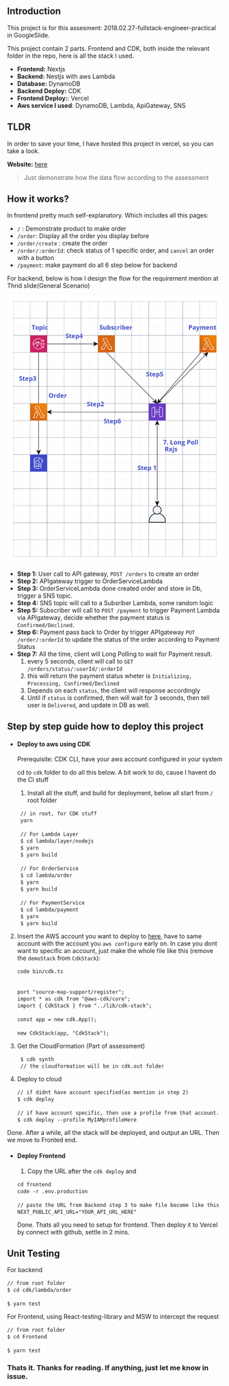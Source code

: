 ## Introduction

This project is for this assesment: 2018.02.27-fullstack-engineer-practical in GoogleSlide.

This project contain 2 parts. Frontend and CDK, both inside the relevant folder in the repo, here is all the stack I used.

- **Frontend:** Nextjs
- **Backend:** Nestjs with aws Lambda
- **Database:** DynamoDB
- **Backend Deploy:** CDK
- **Frontend Deploy:**: Vercel
- **Aws service I used**: DynamoDB, Lambda, ApiGateway, SNS

## TLDR

In order to save your time, I have hosted this project in vercel, so you can take a look.

**Website:** [here](setel-assessment.vercel.app)

> Just demonstrate how the data flow according to the assessment 
## How it works?

In frontend pretty much self-explanatory. Which includes all this pages:

- `/` : Demonstrate product to make order
- `/order`: Display all the order you display before
- `/order/create` : create the order
- `/order/:orderId`: check status of 1 specific order, and `cancel` an order with a button
- `/payment`: make payment do all 6 step below for backend

For backend, below is how I design the flow for the requirement mention at Thrid slide(General Scenario)

![Alt text](./setel.png)

- **Step 1:** User call to API gateway, `POST /orders` to create an order
- **Step 2:** APIgateway trigger to OrderServiceLambda
- **Step 3:** OrderServiceLambda done created order and store in Db, trigger a SNS topic.
- **Step 4:** SNS topic will call to a Subsriber Lambda, some random logic
- **Step 5:** Subscriber will call to `POST /payment` to trigger Payment Lambda via APIgateway, decide whether the payment status is `Confirmed/Declined`.
- **Step 6:** Payment pass back to Order by trigger APIgateway `PUT /order/:orderId` to update the status of the order according to Payment Status
- **Step 7:** All the time, client will Long Polling to wait for Payment result.
  1.  every 5 seconds, client will call to `GET /orders/status/:userId/:orderId`
  2.  this will return the payment status wheter is `Initializing, Processing, Confirmed/Declined`
  3.  Depends on each `status`, the client will response accordingly
  4.  Until if `status` is confirmed, then will wait for 3 seconds, then tell user is `Delivered`, and update in DB as well.

## Step by step guide how to deploy this project

- #### Deploy to aws using CDK

  Prerequisite: CDK CLI, have your aws account configured in your system

  cd to `cdk` folder to do all this below. A bit work to do, cause I havent do the CI stuff

  1. Install all the stuff, and build for deployment, below all start from `/` root folder

  ```
   // in root, for CDK stuff
   yarn

   // For Lambda Layer
   $ cd lambda/layer/nodejs
   $ yarn
   $ yarn build

   // For OrderService
   $ cd lambda/order
   $ yarn
   $ yarn build

   // For PaymentService
   $ cd lambda/payment
   $ yarn
   $ yarn build
  ```

2. Insert the AWS account you want to deploy to [here](https://github.com/kenchoong/Setel-assessment/blob/1a1aab238684d14c6acd04271a5e3a47c01b070c/cdk/bin/cdk.ts#L9), have to same account with the account you `aws configure` early on. In case you dont want to specific an account, just make the whole file like this (remove the `demoStack` from `CdkStack`):

   ```
   code bin/cdk.ts


   port "source-map-support/register";
   import * as cdk from "@aws-cdk/core";
   import { CdkStack } from "../lib/cdk-stack";

   const app = new cdk.App();

   new CdkStack(app, "CdkStack");
   ```

3. Get the CloudFormation (Part of assessment)

   ```
    $ cdk synth
    // the cloudformation will be in cdk.out folder
   ```

4. Deploy to cloud

   ```
   // if didnt have account specified(as mention in step 2)
   $ cdk deploy

   // if have account specific, then use a profile from that account.
   $ cdk deploy --profile MyIAMprofileHere
   ```

Done. After a while, all the stack will be deployed, and output an URL. Then we move to Fronted end.

- #### Deploy Frontend

  1. Copy the URL after the `cdk deploy` and

  ```
  cd frontend
  code -r .env.production

  // paste the URL from Backend step 3 to make file become like this
  NEXT_PUBLIC_API_URL="YOUR_API_URL_HERE"
  ```

  Done. Thats all you need to setup for frontend. Then deploy it to Vercel by connect with github, settle in 2 mins.

## Unit Testing 

For backend

``` 
// from root folder 
$ cd cdk/lambda/order

$ yarn test

```

For Frontend, using React-testing-library and MSW to intercept the request

```
// from root folder 
$ cd Frontend

$ yarn test

```

### Thats it. Thanks for reading. If anything, just let me know in issue.
